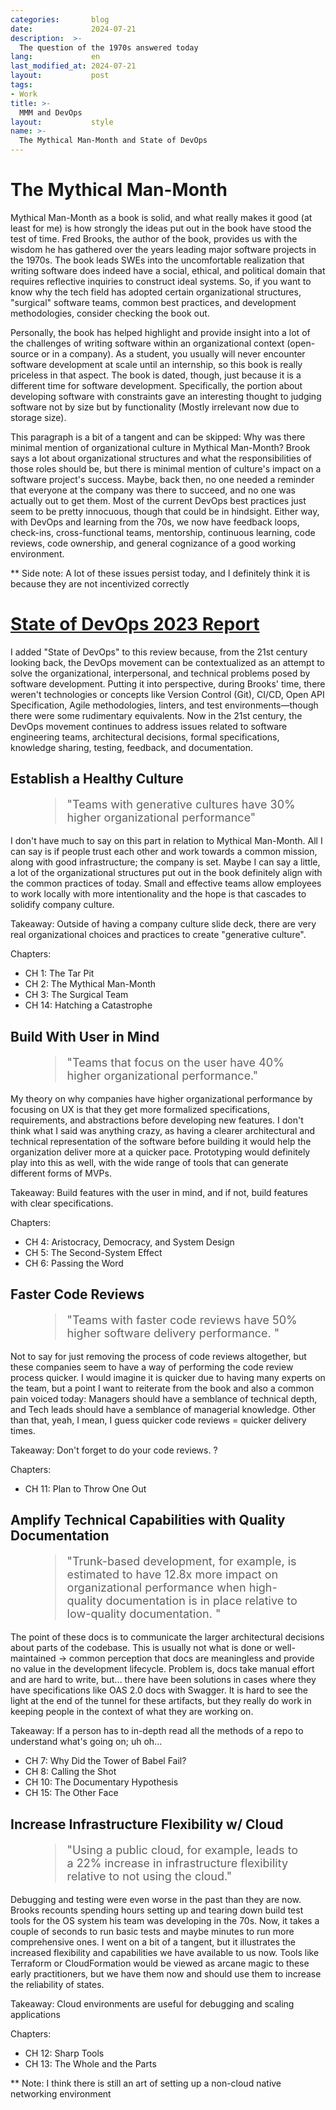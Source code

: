 ```yaml
---
categories:       blog
date:             2024-07-21
description:  >-
  The question of the 1970s answered today
lang:             en
last_modified_at: 2024-07-21
layout:           post
tags:
- Work
title: >-
  MMM and DevOps
layout:           style
name: >-
  The Mythical Man-Month and State of DevOps
---
```


# The Mythical Man-Month

Mythical Man-Month as a book is solid, and what really makes it good (at least for me) is how strongly the ideas put out in the book have stood the test of time. Fred Brooks, the author of the book, provides us with the wisdom he has gathered over the years leading major software projects in the 1970s. The book leads SWEs into the uncomfortable realization that writing software does indeed have a social, ethical, and political domain that requires reflective inquiries to construct ideal systems. So, if you want to know why the tech field has adopted certain organizational structures, "surgical" software teams, common best practices, and development methodologies, consider checking the book out.

Personally, the book has helped highlight and provide insight into a lot of the challenges of writing software within an organizational context (open-source or in a company). As a student, you usually will never encounter software development at scale until an internship, so this book is really priceless in that aspect. The book is dated, though, just because it is a different time for software development. Specifically, the portion about developing software with constraints gave an interesting thought to judging software not by size but by functionality (Mostly irrelevant now due to storage size).

This paragraph is a bit of a tangent and can be skipped: Why was there minimal mention of organizational culture in Mythical Man-Month? Brook says a lot about organizational structures and what the responsibilities of those roles should be, but there is minimal mention of culture's impact on a software project's success. Maybe, back then, no one needed a reminder that everyone at the company was there to succeed, and no one was actually out to get them. Most of the current DevOps best practices just seem to be pretty innocuous, though that could be in hindsight. Either way, with DevOps and learning from the 70s, we now have feedback loops, check-ins, cross-functional teams, mentorship, continuous learning, code reviews, code ownership, and general cognizance of a good working environment.

** Side note: A lot of these issues persist today, and I definitely think it is because they are not incentivized correctly

# [State of DevOps 2023 Report](https://services.google.com/fh/files/misc/2023_final_report_sodr.pdf)

I added "State of DevOps" to this review because, from the 21st century looking back, the DevOps movement can be contextualized as an attempt to solve the organizational, interpersonal, and technical problems posed by software development. Putting it into perspective, during Brooks' time, there weren't technologies or concepts like Version Control (Git), CI/CD, Open API Specification, Agile methodologies, linters, and test environments—though there were some rudimentary equivalents. Now in the 21st century, the DevOps movement continues to address issues related to software engineering teams, architectural decisions, formal specifications, knowledge sharing, testing, feedback, and documentation.

## Establish a Healthy Culture

<figure class="container-lg" style="padding: 0;">
    <blockquote class="blockquote" style="font-size: 18px;">
    <p>"Teams with generative cultures have 30% higher organizational performance"</p>
    </blockquote>
</figure>

I don't have much to say on this part in relation to Mythical Man-Month. All I can say is if people trust each other and work towards a common mission, along with good infrastructure; the company is set. Maybe I can say a little, a lot of the organizational structures put out in the book definitely align with the common practices of today. Small and effective teams allow employees to work locally with more intentionality and the hope is that cascades to solidify company culture.

Takeaway: Outside of having a company culture slide deck, there are very real organizational choices and practices to create "generative culture".

Chapters:
* CH 1: The Tar Pit
* CH 2: The Mythical Man-Month
* CH 3: The Surgical Team
* CH 14: Hatching a Catastrophe

## Build With User in Mind

<figure class="container-lg" style="padding: 0;">
    <blockquote class="blockquote" style="font-size: 18px;">
    <p>"Teams that focus on the user have 40% higher organizational performance."</p>
    </blockquote>
</figure>

My theory on why companies have higher organizational performance by focusing on UX is that they get more formalized specifications, requirements, and abstractions before developing new features. I don't think what I said was anything crazy, as having a clearer architectural and technical representation of the software before building it would help the organization deliver more at a quicker pace. Prototyping would definitely play into this as well, with the wide range of tools that can generate different forms of MVPs. 

Takeaway: Build features with the user in mind, and if not, build features with clear specifications.

Chapters:
* CH 4: Aristocracy, Democracy, and System Design
* CH 5: The Second-System Effect
* CH 6: Passing the Word

## Faster Code Reviews

<figure class="container-lg" style="padding: 0;">
    <blockquote class="blockquote" style="font-size: 18px;">
    <p>"Teams with faster code reviews have 50% higher software delivery performance. "</p>
    </blockquote>
</figure>

Not to say for just removing the process of code reviews altogether, but these companies seem to have a way of performing the code review process quicker. I would imagine it is quicker due to having many experts on the team, but a point I want to reiterate from the book and also a common pain voiced today: Managers should have a semblance of technical depth, and Tech leads should have a semblance of managerial knowledge. Other than that, yeah, I mean, I guess quicker code reviews = quicker delivery times.

Takeaway: Don't forget to do your code reviews. ? 

Chapters:
* CH 11: Plan to Throw One Out

## Amplify Technical Capabilities with Quality Documentation

<figure class="container-lg" style="padding: 0;">
    <blockquote class="blockquote" style="font-size: 18px;">
    <p>"Trunk-based development, for example, is estimated to have 12.8x more impact on organizational performance when high-quality documentation is in place relative to low-quality documentation. "</p>
    </blockquote>
</figure>

The point of these docs is to communicate the larger architectural decisions about parts of the codebase. This is usually not what is done or well-maintained -> common perception that docs are meaningless and provide no value in the development lifecycle. Problem is, docs take manual effort and are hard to write, but... there have been solutions in cases where they have specifications like OAS 2.0 docs with Swagger. It is hard to see the light at the end of the tunnel for these artifacts, but they really do work in keeping people in the context of what they are working on.

Takeaway: If a person has to in-depth read all the methods of a repo to understand what's going on; uh oh...

* CH 7: Why Did the Tower of Babel Fail?
* CH 8: Calling the Shot
* CH 10: The Documentary Hypothesis
* CH 15: The Other Face

## Increase Infrastructure Flexibility w/ Cloud

<figure class="container-lg" style="padding: 0;">
    <blockquote class="blockquote" style="font-size: 18px;">
    <p>"Using a public cloud, for example, leads to a 22% increase in infrastructure flexibility relative to not using the cloud."</p>
    </blockquote>
</figure>

Debugging and testing were even worse in the past than they are now. Brooks recounts spending hours setting up and tearing down build test tools for the OS system his team was developing in the 70s. Now, it takes a couple of seconds to run basic tests and maybe minutes to run more comprehensive ones. I went on a bit of a tangent, but it illustrates the increased flexibility and capabilities we have available to us now. Tools like Terraform or CloudFormation would be viewed as arcane magic to these early practitioners, but we have them now and should use them to increase the reliability of states.

Takeaway: Cloud environments are useful for debugging and scaling applications

Chapters:
* CH 12: Sharp Tools
* CH 13: The Whole and the Parts

** Note: I think there is still an art of setting up a non-cloud native networking environment
